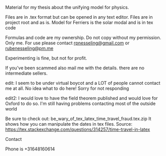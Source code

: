 Material for my thesis about the unifying model for physics.

Files are in .tex format but can be opened in any text editor. Files are in project root and as is. Model for Ferriers is the solar modal and is in tex code

Formulas and code are my ownership. Do not copy without my permission. Only me.
For use please contact rpnesseling@gmail.com
or rubenesseling@pm.me 

Experimenting is fine, but not for profit. 

If you've been scammed also mail me with the details. there are no intermediate sellers.

edit: I seem to be under virtual boycot and a LOT of people cannot contact me at all.
No idea what to do here! Sorry for not responding

edit2: I would love to have the field theorem published and would love for Oxford to do so.
I'm still having problems contacting most of the outside world

Be sure to check out: be_wary_of_tex_latex_time_travel_fraud.tex.zip
It shows how you can manipulate the dates in tex files.
Source: https://tex.stackexchange.com/questions/314257/time-travel-in-latex

Contact

Phone is +31648160614
